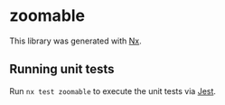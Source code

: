 # zoomable

This library was generated with [Nx](https://nx.dev).

## Running unit tests

Run `nx test zoomable` to execute the unit tests via [Jest](https://jestjs.io).
